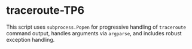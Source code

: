 # traceroute-TP6

This script uses `subprocess.Popen` for progressive handling of `traceroute` command output, handles arguments via `argparse`, and includes robust exception handling.
